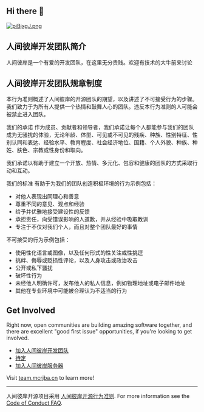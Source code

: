 ## Hi there 👋

[![piBjxgJ.png](https://z1.ax1x.com/2023/11/28/piBjxgJ.png)](https://imgse.com/i/piBjxgJ)







## 人间彼岸开发团队简介
人间彼岸是一个有爱的开发团队，在这里无分贵贱。欢迎有技术的大牛前来讨论

## 人间彼岸开发团队规章制度
本行为准则概述了人间彼岸的开源团队的期望，以及讲述了不可接受行为的步骤。我们致力于为所有人提供一个热情和鼓舞人心的团队。违反本行为准则的人可能会被禁止进入团队。


我们的承诺
作为成员、贡献者和领导者，我们承诺让每个人都能参与我们的团队成为无骚扰的体验，无论年龄、体型、可见或不可见的残疾、种族、性别特征、性别认同和表达、经验水平、教育程度、社会经济地位、国籍、个人外貌、种族、种姓、肤色、宗教或性身份和取向。

我们承诺以有助于建立一个开放、热情、多元化、包容和健康的团队的方式采取行动和互动。

我们的标准
有助于为我们的团队创造积极环境的行为示例包括：

* 对他人表现出同理心和善意
* 尊重不同的意见、观点和经验
* 给予并优雅地接受建设性的反馈
* 承担责任，向受错误影响的人道歉，并从经验中吸取教训
* 专注于不仅对我们个人，而且对整个团队最好的事情

不可接受的行为示例包括：

* 使用性化语言或图像，以及任何形式的性关注或性挑逗
* 挑衅、侮辱或贬损性评论，以及人身攻击或政治攻击
* 公开或私下骚扰
* 破坏性行为
* 未经他人明确许可，发布他人的私人信息，例如物理地址或电子邮件地址
* 其他在专业环境中可能被合理认为不适当的行为

## Get Involved

Right now, open communities are building amazing software together, and there are excellent "good first issue" opportunities, if you're looking to get involved.

* [加入人间彼岸开发团队](https://team.mcrjba.cn/join.php)
* [待定](https://creper.rjbaminecraft.com/233)
* [加入人间彼岸服务器](http://qm.qq.com/cgi-bin/qm/qr?_wv=1027&k=aTHWgTCaUzrzmKvsC-zvkzJ2qMk7sCg9&authKey=1JGWJTzPuXF0ZcM4i%2Bkx0Ml7Y0acjxqnLNA6sSe9hyghZk59K2Tpo3I7px6kCPJ5&noverify=0&group_code=984817512)

Visit [team.mcrjba.cn](https://team.mcrjba.cn) to learn more!

----

人间彼岸开源项目采用 [人间彼岸开源行为准则](https://opensource.mcrjba.com/rule/). For more information see the [Code of Conduct FAQ](https://team.mcrjba.cn/faq/).
